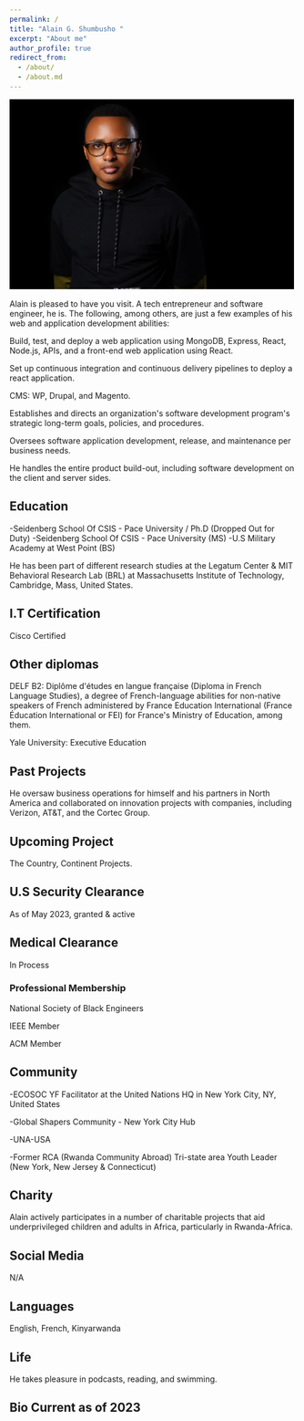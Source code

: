 ```yaml
---
permalink: /
title: "Alain G. Shumbusho " 
excerpt: "About me"
author_profile: true
redirect_from: 
  - /about/
  - /about.md
---
```




<img src="images/Headshotwoo.jpg" alt="" style="width:500px;height:333px;">



Alain is pleased to have you visit. A tech entrepreneur and software engineer, he is. The following, among others, are just a few examples of his web and application development abilities:

Build, test, and deploy a web application using MongoDB, Express, React, Node.js, APIs, and a front-end web application using React.

Set up continuous integration and continuous delivery pipelines to deploy a react application.

CMS: WP, Drupal, and Magento.

Establishes and directs an organization's software development program's strategic long-term goals, policies, and procedures.

Oversees software application development, release, and maintenance per business needs.

He handles the entire product build-out, including software development on the client and server sides.


## Education

-Seidenberg School Of CSIS - Pace University / Ph.D (Dropped Out for Duty)
-Seidenberg School Of CSIS - Pace University (MS) 
-U.S Military Academy at West Point (BS)

He has been part of different research studies at the Legatum Center & MIT Behavioral Research Lab (BRL) at Massachusetts Institute of Technology, Cambridge, Mass, United States.

## I.T Certification

Cisco Certified

## Other diplomas

DELF B2: Diplôme d'études en langue française (Diploma in French Language Studies), a degree of French-language abilities for non-native speakers of French administered by France Education International (France Éducation International or FEI) for France's Ministry of Education, among them.

Yale University: Executive Education

## Past Projects

He oversaw business operations for himself and his partners in North America and collaborated on innovation projects with companies, including Verizon, AT&T, and the Cortec Group.

## Upcoming Project

The Country, Continent Projects.

## U.S Security Clearance

As of May 2023, granted & active

## Medical Clearance

In Process

### Professional Membership 

National Society of Black Engineers

IEEE Member

ACM Member

## Community

-ECOSOC YF Facilitator at the United Nations HQ in New York City, NY, United States

-Global Shapers Community - New York City Hub

-UNA-USA

-Former RCA (Rwanda Community Abroad) Tri-state area Youth Leader (New York, New Jersey & Connecticut)

## Charity

Alain actively participates in a number of charitable projects that aid underprivileged children and adults in Africa, particularly in Rwanda-Africa.

## Social Media

 N/A

## Languages

English, French, Kinyarwanda

## Life

He takes pleasure in podcasts, reading, and swimming. 


## Bio Current as of 2023 




                                                           

                                                                             

